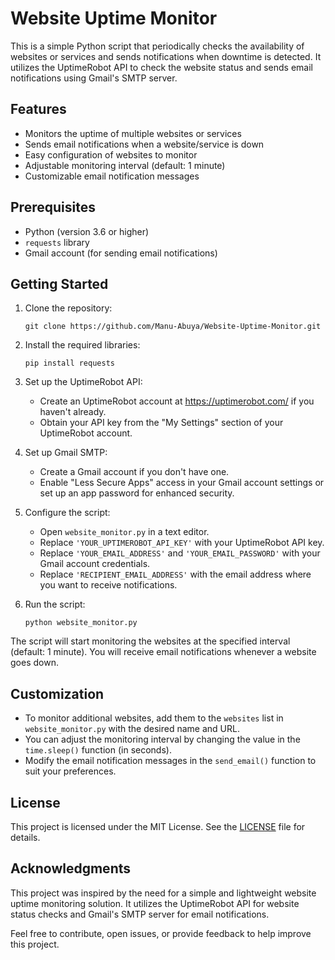 # Website Uptime Monitor

This is a simple Python script that periodically checks the availability of websites or services and sends notifications when downtime is detected. It utilizes the UptimeRobot API to check the website status and sends email notifications using Gmail's SMTP server.

## Features

- Monitors the uptime of multiple websites or services
- Sends email notifications when a website/service is down
- Easy configuration of websites to monitor
- Adjustable monitoring interval (default: 1 minute)
- Customizable email notification messages

## Prerequisites

- Python (version 3.6 or higher)
- `requests` library
- Gmail account (for sending email notifications)

## Getting Started

1. Clone the repository:
    ```shell
    git clone https://github.com/Manu-Abuya/Website-Uptime-Monitor.git
    ```

2. Install the required libraries:
    ```shell
    pip install requests
    ```
    

3. Set up the UptimeRobot API:

    - Create an UptimeRobot account at https://uptimerobot.com/ if you haven't already.
    - Obtain your API key from the "My Settings" section of your UptimeRobot account.

4. Set up Gmail SMTP:

    - Create a Gmail account if you don't have one.
    - Enable "Less Secure Apps" access in your Gmail account settings or set up an app password for enhanced security.

5. Configure the script:

    - Open `website_monitor.py` in a text editor.
    - Replace `'YOUR_UPTIMEROBOT_API_KEY'` with your UptimeRobot API key.
    - Replace `'YOUR_EMAIL_ADDRESS'` and `'YOUR_EMAIL_PASSWORD'` with your Gmail account credentials.
    - Replace `'RECIPIENT_EMAIL_ADDRESS'` with the email address where you want to receive notifications.

6. Run the script:

    ```shell
    python website_monitor.py
    ```
    
 
The script will start monitoring the websites at the specified interval (default: 1 minute). You will receive email notifications whenever a website goes down.

## Customization

- To monitor additional websites, add them to the `websites` list in `website_monitor.py` with the desired name and URL.
- You can adjust the monitoring interval by changing the value in the `time.sleep()` function (in seconds).
- Modify the email notification messages in the `send_email()` function to suit your preferences.

## License

This project is licensed under the MIT License. See the [LICENSE](LICENSE) file for details.

## Acknowledgments

This project was inspired by the need for a simple and lightweight website uptime monitoring solution. It utilizes the UptimeRobot API for website status checks and Gmail's SMTP server for email notifications.

Feel free to contribute, open issues, or provide feedback to help improve this project.




